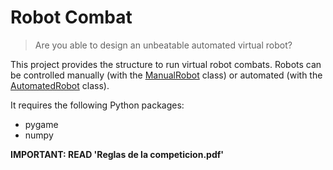 # Robot Combat

> Are you able to design an unbeatable automated virtual robot?

This project provides the structure to run virtual robot combats.
Robots can be controlled manually (with the [ManualRobot]() class) or automated (with the [AutomatedRobot]() class).

It requires the following Python packages:
* pygame
* numpy

**IMPORTANT: READ 'Reglas de la competicion.pdf'**
